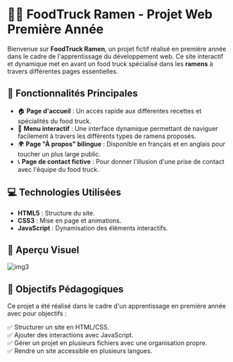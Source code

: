 # 🚚🍜 FoodTruck Ramen - Projet Web Première Année

Bienvenue sur **FoodTruck Ramen**, un projet fictif réalisé en première année dans le cadre de l'apprentissage du développement web. Ce site interactif et dynamique met en avant un food truck spécialisé dans les **ramens** à travers différentes pages essentielles.

## 🌟 Fonctionnalités Principales

- 🏠 **Page d'accueil** : Un accès rapide aux différentes recettes et spécialités du food truck.
- 📜 **Menu interactif** : Une interface dynamique permettant de naviguer facilement à travers les différents types de ramens proposés.
- 🌍 **Page "À propos" bilingue** : Disponible en français et en anglais pour toucher un plus large public.
- 📞 **Page de contact fictive** : Pour donner l'illusion d'une prise de contact avec l'équipe du food truck.

## 💻 Technologies Utilisées

- **HTML5** : Structure du site.
- **CSS3** : Mise en page et animations.
- **JavaScript** : Dynamisation des éléments interactifs.

## 🎨 Aperçu Visuel
![img3](https://github.com/user-attachments/assets/893f0ee1-a0b9-4005-80ee-abc8deeea865)

## 📌 Objectifs Pédagogiques

Ce projet a été réalisé dans le cadre d'un apprentissage en première année avec pour objectifs :

✅ Structurer un site en HTML/CSS.  
✅ Ajouter des interactions avec JavaScript.  
✅ Gérer un projet en plusieurs fichiers avec une organisation propre.  
✅ Rendre un site accessible en plusieurs langues.
